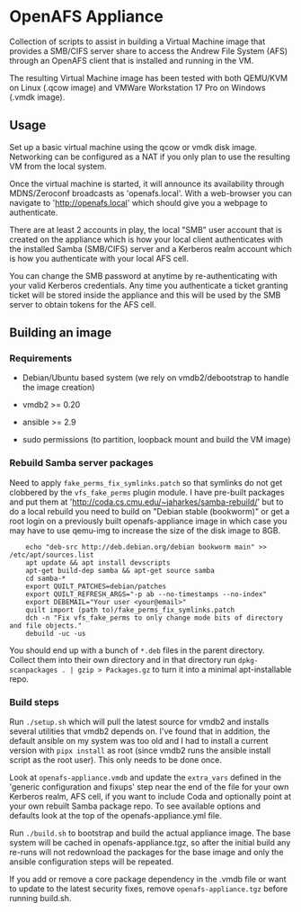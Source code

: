 # OpenAFS Appliance

Collection of scripts to assist in building a Virtual Machine image that
provides a SMB/CIFS server share to access the Andrew File System (AFS) through
an OpenAFS client that is installed and running in the VM.

The resulting Virtual Machine image has been tested with both QEMU/KVM on Linux
(.qcow image) and VMWare Workstation 17 Pro on Windows (.vmdk image).


## Usage

Set up a basic virtual machine using the qcow or vmdk disk image. Networking
can be configured as a NAT if you only plan to use the resulting VM from the
local system.

Once the virtual machine is started, it will announce its availability through
MDNS/Zeroconf broadcasts as 'openafs.local'. With a web-browser you can
navigate to 'http://openafs.local' which should give you a webpage to
authenticate.

There are at least 2 accounts in play, the local "SMB" user account that is
created on the appliance which is how your local client authenticates with the
installed Samba (SMB/CIFS) server and a Kerberos realm account which is how you
authenticate with your local AFS cell.

You can change the SMB password at anytime by re-authenticating with your valid
Kerberos credentials. Any time you authenticate a ticket granting ticket will
be stored inside the appliance and this will be used by the SMB server to
obtain tokens for the AFS cell.


## Building an image

### Requirements

- Debian/Ubuntu based system
    (we rely on vmdb2/debootstrap to handle the image creation)

- vmdb2 >= 0.20
- ansible >= 2.9
- sudo permissions (to partition, loopback mount and build the VM image)

### Rebuild Samba server packages

Need to apply `fake_perms_fix_symlinks.patch` so that symlinks do not get
clobbered by the `vfs_fake_perms` plugin module. I have pre-built packages and
put them at 'http://coda.cs.cmu.edu/~jaharkes/samba-rebuild/' but to do a local
rebuild you need to build on "Debian stable (bookworm)" or get a root login on
a previously built openafs-appliance image in which case you may have to use
qemu-img to increase the size of the disk image to 8GB.

```
    echo "deb-src http://deb.debian.org/debian bookworm main" >> /etc/apt/sources.list
    apt update && apt install devscripts
    apt-get build-dep samba && apt-get source samba
    cd samba-*
    export QUILT_PATCHES=debian/patches
    export QUILT_REFRESH_ARGS="-p ab --no-timestamps --no-index"
    export DEBEMAIL="Your user <your@email>"
    quilt import (path to)/fake_perms_fix_symlinks.patch
    dch -n "Fix vfs_fake_perms to only change mode bits of directory and file objects."
    debuild -uc -us
```

You should end up with a bunch of `*.deb` files in the parent directory.
Collect them into their own directory and in that directory run
`dpkg-scanpackages . | gzip > Packages.gz` to turn it into a minimal
apt-installable repo.


### Build steps

Run `./setup.sh` which will pull the latest source for vmdb2 and installs
several utilities that vmdb2 depends on. I've found that in addition, the
default ansible on my system was too old and I had to install a current
version with `pipx install` as root (since vmdb2 runs the ansible install
script as the root user). This only needs to be done once.

Look at `openafs-appliance.vmdb` and update the `extra_vars` defined in the
'generic configuration and fixups' step near the end of the file for your own
Kerberos realm, AFS cell, if you want to include Coda and optionally point at
your own rebuilt Samba package repo. To see available options and defaults
look at the top of the openafs-appliance.yml file.

Run `./build.sh` to bootstrap and build the actual appliance image.
The base system will be cached in openafs-appliance.tgz, so after the initial
build any re-runs will not redownload the packages for the base image and only
the ansible configuration steps will be repeated.

If you add or remove a core package dependency in the .vmdb file or want to
update to the latest security fixes, remove `openafs-appliance.tgz` before
running build.sh.

